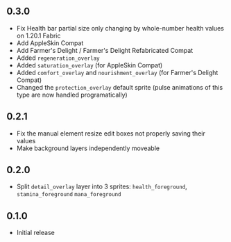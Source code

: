 ## 0.3.0
- Fix Health bar partial size only changing by whole-number health values on 1.20.1 Fabric
- Add AppleSkin Compat
- Add Farmer's Delight / Farmer's Delight Refabricated Compat
- Added `regeneration_overlay`
- Added `saturation_overlay` (for AppleSkin Compat)
- Added `comfort_overlay` and `nourishment_overlay` (for Farmer's Delight Compat)
- Changed the `protection_overlay` default sprite (pulse animations of this type are now handled programatically)

## 0.2.1
- Fix the manual element resize edit boxes not properly saving their values
- Make background layers independently moveable 

## 0.2.0
- Split `detail_overlay` layer into 3 sprites: `health_foreground`, `stamina_foreground` `mana_foreground`

## 0.1.0
- Initial release